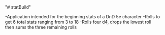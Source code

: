 "# statBuild"

-Application intended for the beginning stats of a DnD 5e character
-Rolls to get 6 total stats ranging from 3 to 18
-Rolls four d4, drops the lowest roll then sums the three remaining rolls
